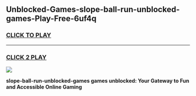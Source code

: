 
## Unblocked-Games-slope-ball-run-unblocked-games-Play-Free-6uf4q
<h3>
<a href="https://premium76.site?title=slope-ball-run-unblocked-games&ref=20A">CLICK TO PLAY</a></h3>
<hr>

<h3>
<a href="https://premium76.site?title=slope-ball-run-unblocked-games&ref=20A">CLICK 2 PLAY</a>
  
</h3>

<a href="https://premium76.site?title=slope-ball-run-unblocked-games&ref=20A"><img src="https://clearcache.store/games.png"></a>


**slope-ball-run-unblocked-games games unblocked: Your Gateway to Fun and Accessible Online Gaming**

